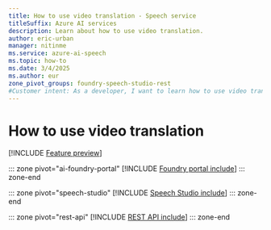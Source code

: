 ```yaml
---
title: How to use video translation - Speech service
titleSuffix: Azure AI services
description: Learn about how to use video translation. 
author: eric-urban
manager: nitinme
ms.service: azure-ai-speech
ms.topic: how-to
ms.date: 3/4/2025
ms.author: eur
zone_pivot_groups: foundry-speech-studio-rest
#Customer intent: As a developer, I want to learn how to use video translation.
---
```


# How to use video translation

[!INCLUDE [Feature preview](./includes/preview-feature.md)]

::: zone pivot="ai-foundry-portal"
[!INCLUDE [Foundry portal include](./includes/how-to/video-translation/ai-foundry.md)]
::: zone-end

::: zone pivot="speech-studio"
[!INCLUDE [Speech Studio include](./includes/how-to/video-translation/speech-studio.md)]
::: zone-end

::: zone pivot="rest-api"
[!INCLUDE [REST API include](./includes/how-to/video-translation/rest.md)]
::: zone-end
